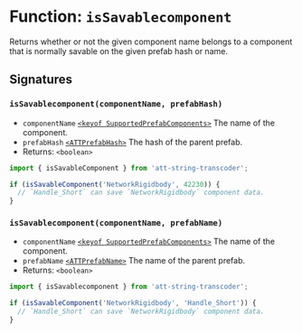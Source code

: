 # Function: `isSavablecomponent`

Returns whether or not the given component name belongs to a component that is normally savable on the given prefab hash or name.

## Signatures

### `isSavablecomponent(componentName, prefabHash)`

- `componentName` [`<keyof SupportedPrefabComponents>`](../src/types/SupportedPrefabComponents.ts) The name of the component.
- `prefabHash` [`<ATTPrefabHash>`](./ATTPrefabHash.md) The hash of the parent prefab.
- Returns: `<boolean>`

```ts
import { isSavableComponent } from 'att-string-transcoder';

if (isSavableComponent('NetworkRigidbody', 42230)) {
  // `Handle_Short` can save `NetworkRigidbody` component data.
}
```

### `isSavablecomponent(componentName, prefabName)`

- `componentName` [`<keyof SupportedPrefabComponents>`](../src/types/SupportedPrefabComponents.ts) The name of the component.
- `prefabName` [`<ATTPrefabName>`](./ATTPrefabName.md) The name of the parent prefab.
- Returns: `<boolean>`

```ts
import { isSavablecomponent } from 'att-string-transcoder';

if (isSavableComponent('NetworkRigidbody', 'Handle_Short')) {
  // `Handle_Short` can save `NetworkRigidbody` component data.
}
```
